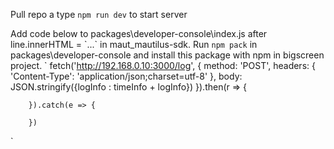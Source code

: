Pull repo a type `npm run dev` to start server


Add code below to packages\developer-console\index.js after line.innerHTML = \`...\` in maut_mautilus-sdk. Run `npm pack` in packages\developer-console and install this package with npm in bigscreen project.
`
	fetch('http://192.168.0.10:3000/log', {
			method: 'POST',
			  headers: {
				'Content-Type': 'application/json;charset=utf-8'
			},
			body: JSON.stringify({logInfo : timeInfo + logInfo})
		}).then(r => {

		}).catch(e => {
			
		})
`